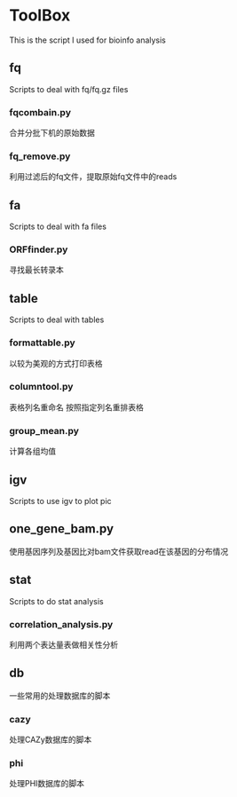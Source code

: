 # ToolBox
This is the script I used for bioinfo analysis

## fq
Scripts to deal with fq/fq.gz files

### fqcombain.py
合并分批下机的原始数据

### fq_remove.py
利用过滤后的fq文件，提取原始fq文件中的reads


## fa
Scripts to deal with fa files

### ORFfinder.py
寻找最长转录本


## table
Scripts to deal with tables

### formattable.py
以较为美观的方式打印表格

### columntool.py
表格列名重命名
按照指定列名重排表格

### group_mean.py
计算各组均值

## igv
Scripts to use igv to plot pic

## one_gene_bam.py
使用基因序列及基因比对bam文件获取read在该基因的分布情况

## stat
Scripts to do stat analysis

### correlation_analysis.py
利用两个表达量表做相关性分析

## db
一些常用的处理数据库的脚本

### cazy
处理CAZy数据库的脚本

### phi
处理PHI数据库的脚本

